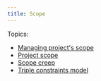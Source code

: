 ```yaml
---
title: Scope
---
```

Topics:
- [Managing project's scope](project-initiation/scope/managing-projects-scope.md)
- [Project scope](project-initiation/scope/project-scope.md)
- [Scope creep](project-initiation/scope/scope-creep.md)
- [Triple constraints model](project-initiation/scope/triple-constraints-model.md)